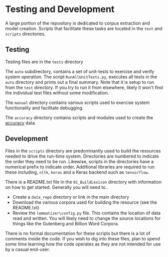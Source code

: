 
# Testing and Development
A large portion of the repository is dedicated to corpus extraction and model creation.  Scripts that facilitate these tasks are located in the `test` and `scripts` directories.

## Testing
Testing files are in the `tests` directory

The `auto` subdirectory, contains a set of unit-tests to exercise and verify system operation.  The script `RunAllUnitTests.py`, executes all tests in the `auto` directory and prints out a final summary.  Note that it is setup to run from the `test` directory.  If you try to run it from elsewhere, likely it won't find the individual test files without some modification.

The `manual` directory contains various scripts used to exercise system functionality and facilitate debugging.

The `accuracy` directory contains scripts and modules used to create the [accuracy](accuracy.md) data.

## Development
Files in the `scripts` directory are predominantly used to build the resources needed to drive the run-time system.  Directories are numbered to indicate the order they need to be run.  Likewise, scripts in the directories have a numerical prefix to indicate order.  Additional libraries are required to run these including, `nltk`, `keras` and a Keras backend such as `tensorflow`.

There is a README.txt file in the `01_BuildLexicon` directory with information on how to get started.  Generally you will need to..

* Create a `data_repo` directory or link in the main directory
* Download the various corpora used for building the resource (see the README.txt)
* Review the `lemmatizer\config.py` file.  This contains the location of data read and written.  You will likely need to change the source locations for things like the Gutenberg and Billion Word Corpora.

There is no formal documentation for these scripts but there is a lot of comments inside the code.  If you wish to dig into these files, plan to spend some time learning how the code operates as they are not intended for use by a casual end-user.
